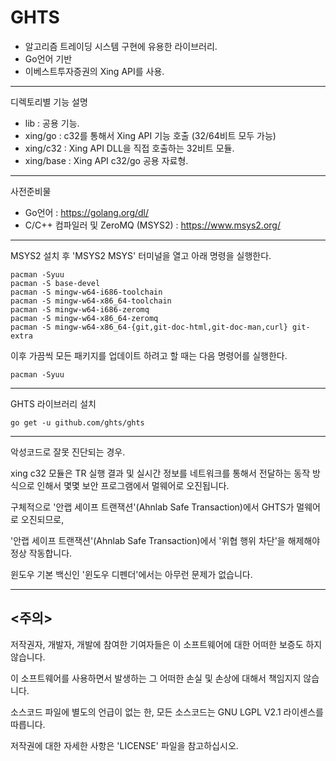 GHTS
====

- 알고리즘 트레이딩 시스템 구현에 유용한 라이브러리.  
- Go언어 기반
- 이베스트투자증권의 Xing API를 사용.

*********************************************************

디렉토리별 기능 설명  
- lib : 공용 기능.
- xing/go : c32를 통해서 Xing API 기능 호출 (32/64비트 모두 가능)
- xing/c32 : Xing API DLL을 직접 호출하는 32비트 모듈.
- xing/base : Xing API c32/go 공용 자료형.

*********************************************************

사전준비물
- Go언어 : https://golang.org/dl/
- C/C++ 컴파일러 및 ZeroMQ (MSYS2) : https://www.msys2.org/

*********************************************************
MSYS2 설치 후 'MSYS2 MSYS' 터미널을 열고 아래 명령을 실행한다.

<pre><code>pacman -Syuu 
pacman -S base-devel
pacman -S mingw-w64-i686-toolchain
pacman -S mingw-w64-x86_64-toolchain
pacman -S mingw-w64-i686-zeromq
pacman -S mingw-w64-x86_64-zeromq
pacman -S mingw-w64-x86_64-{git,git-doc-html,git-doc-man,curl} git-extra</code></pre>

이후 가끔씩 모든 패키지를 업데이트 하려고 할 때는 다음 명령어를 실행한다.
<pre><code>pacman -Syuu</code></pre>

*********************************************************
GHTS 라이브러리 설치

<pre><code>go get -u github.com/ghts/ghts</code></pre>
 
*********************************************************

악성코드로 잘못 진단되는 경우.

xing c32 모듈은 TR 실행 결과 및 실시간 정보를 네트워크를 통해서 전달하는 동작 방식으로 인해서 몇몇 보안 프로그램에서 멀웨어로 오진됩니다.

구체적으로 '안랩 세이프 트랜잭션'(Ahnlab Safe Transaction)에서 GHTS가 멀웨어로 오진되므로,

'안랩 세이프 트랜잭션'(Ahnlab Safe Transaction)에서 '위협 행위 차단'을 해제해야 정상 작동합니다.

윈도우 기본 백신인 '윈도우 디펜더'에서는 아무런 문제가 없습니다. 

*********************************************************    
  
<주의>
------
저작권자, 개발자, 개발에 참여한 기여자들은 이 소프트웨어에 대한 어떠한 보증도 하지 않습니다.

이 소프트웨어를 사용하면서 발생하는 그 어떠한 손실 및 손상에 대해서 책임지지 않습니다.

소스코드 파일에 별도의 언급이 없는 한, 모든 소스코드는 GNU LGPL V2.1 라이센스를 따릅니다.

저작권에 대한 자세한 사항은 'LICENSE' 파일을 참고하십시오.
